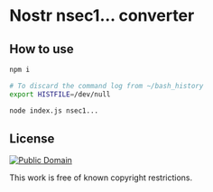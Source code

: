 # Nostr nsec1... converter

## How to use

```sh
npm i

# To discard the command log from ~/bash_history
export HISTFILE=/dev/null

node index.js nsec1...
```

## License

[![Public Domain](http://i.creativecommons.org/p/mark/1.0/88x31.png)](http://creativecommons.org/publicdomain/mark/1.0/ "license")

This work is free of known copyright restrictions.
